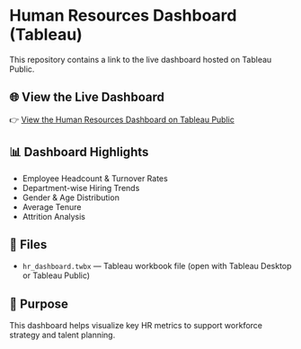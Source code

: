 # Human Resources Dashboard (Tableau)

This repository contains a link to the live dashboard hosted on Tableau Public.

## 🌐 View the Live Dashboard

👉 [View the Human Resources Dashboard on Tableau Public](https://public.tableau.com/views/HR_twbx/HRSummary?:language=en-US&:sid=&:redirect=auth&:display_count=n&:origin=viz_share_link)

## 📊 Dashboard Highlights

- Employee Headcount & Turnover Rates
- Department-wise Hiring Trends
- Gender & Age Distribution
- Average Tenure 
- Attrition Analysis

## 📁 Files

- `hr_dashboard.twbx` — Tableau workbook file (open with Tableau Desktop or Tableau Public)

## 🧠 Purpose

This dashboard helps visualize key HR metrics to support workforce strategy and talent planning.


